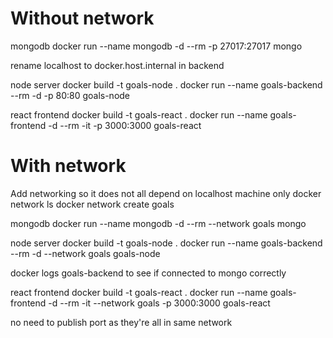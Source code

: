 # Without network
mongodb
docker run --name mongodb -d --rm -p 27017:27017  mongo

rename localhost to docker.host.internal in backend

node server
docker build -t goals-node .
docker run --name goals-backend --rm -d -p 80:80 goals-node

react frontend
docker build -t goals-react .
docker run --name goals-frontend -d --rm -it -p 3000:3000 goals-react

# With network

Add networking so it does not all depend on localhost machine only
docker network ls
docker network create goals

mongodb
docker run --name mongodb -d --rm --network goals  mongo

node server
docker build -t goals-node .
docker run --name goals-backend --rm -d --network goals goals-node

docker logs goals-backend to see if connected to mongo correctly

react frontend
docker build -t goals-react .
docker run --name goals-frontend -d --rm -it --network goals -p 3000:3000 goals-react

no need to publish port as they're all in same network